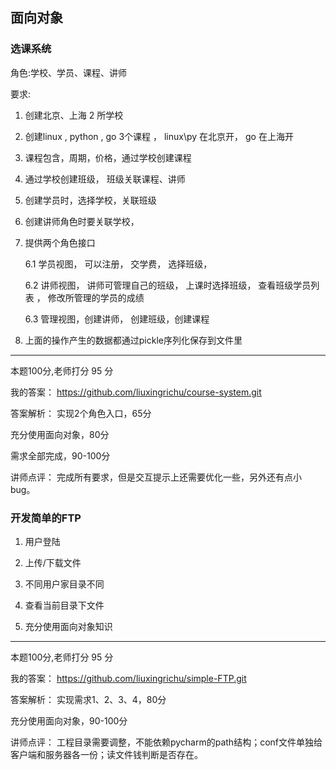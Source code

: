 ## 面向对象  ##
### 选课系统 ###
角色:学校、学员、课程、讲师

要求:

1. 创建北京、上海 2 所学校

2. 创建linux , python , go 3个课程 ， linux\py 在北京开， go 在上海开

3. 课程包含，周期，价格，通过学校创建课程 

4. 通过学校创建班级， 班级关联课程、讲师

5. 创建学员时，选择学校，关联班级

5. 创建讲师角色时要关联学校， 

6. 提供两个角色接口

	6.1 学员视图， 可以注册， 交学费， 选择班级，
	
	6.2 讲师视图， 讲师可管理自己的班级， 上课时选择班级， 查看班级学员列表 ， 修改所管理的学员的成绩 
	
	6.3 管理视图，创建讲师， 创建班级，创建课程

7. 上面的操作产生的数据都通过pickle序列化保存到文件里

------------------

本题100分,老师打分 95 分

我的答案：
https://github.com/liuxingrichu/course-system.git

答案解析：
实现2个角色入口，65分

充分使用面向对象，80分

需求全部完成，90-100分

讲师点评：
	完成所有要求，但是交互提示上还需要优化一些，另外还有点小bug。

### 开发简单的FTP ###

1. 用户登陆

2. 上传/下载文件

3. 不同用户家目录不同

4. 查看当前目录下文件

5. 充分使用面向对象知识

---------------

本题100分,老师打分 95 分

我的答案：
https://github.com/liuxingrichu/simple-FTP.git

答案解析：
实现需求1、2、3、4，80分

充分使用面向对象，90-100分

讲师点评：
	工程目录需要调整，不能依赖pycharm的path结构；conf文件单独给客户端和服务器各一份；读文件钱判断是否存在。